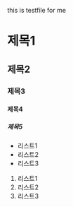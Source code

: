 this is testfile for me
# 제목1
## 제목2
### 제목3
#### 제목4
##### 제목5

- 리스트1
- 리스트2
- 리스트3

1. 리스트1
2. 리스트2
3. 리스트3
